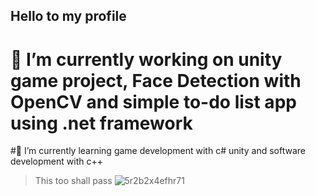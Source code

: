 ## Hello to my profile

# 🔭 I’m currently working on unity game project, Face Detection with OpenCV and simple to-do list app using .net framework
#🌱 I’m currently learning game development with c# unity and software development with c++
> This too shall pass
![5r2b2x4efhr71](https://github.com/user-attachments/assets/ddd919d3-3ace-425e-a42e-8a88df08944c)

 
<!--
**Hitman45-coder/Hitman45-coder** is a ✨ _special_ ✨ repository because its `README.md` (this file) appears on your GitHub profile.

Here are some ideas to get you started:

- 🔭 I’m currently working on ...
- 🌱 I’m currently learning ...
- 👯 I’m looking to collaborate on ...
- 🤔 I’m looking for help with ...
- 💬 Ask me about ...
- 📫 How to reach me: ...
- 😄 Pronouns: ...
- ⚡ Fun fact: ...
-->
